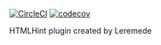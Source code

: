 [![CircleCI](https://circleci.com/gh/vdtn359/html-plugin-leremede.svg?style=svg)](https://circleci.com/gh/vdtn359/html-plugin-leremede)
[![codecov](https://codecov.io/gh/vdtn359/html-plugin-leremede/branch/master/graph/badge.svg)](https://codecov.io/gh/vdtn359/html-plugin-leremede)

HTMLHint plugin created by Leremede